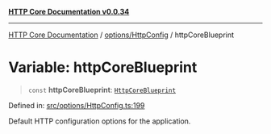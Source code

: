 [**HTTP Core Documentation v0.0.34**](../../../README.md)

***

[HTTP Core Documentation](../../../modules.md) / [options/HttpConfig](../README.md) / httpCoreBlueprint

# Variable: httpCoreBlueprint

> `const` **httpCoreBlueprint**: [`HttpCoreBlueprint`](../interfaces/HttpCoreBlueprint.md)

Defined in: [src/options/HttpConfig.ts:199](https://github.com/stonemjs/http-core/blob/424f80742be298e137f118c0e2e80266a8a78f3c/src/options/HttpConfig.ts#L199)

Default HTTP configuration options for the application.
